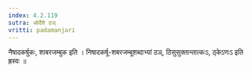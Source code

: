 ```yaml
---
index: 4.2.119
sutra: ओर्देशे ठञ्
vritti: padamanjari
---
```


 नैषादकर्षुकः, शाबरजम्बुक इति । निषादकर्षू-शबरजम्बूशब्दाभ्यां ठञ्, ठिसुसुक्तान्तात्कःऽ, ठ्केऽणःऽ इति ह्रस्वः ॥